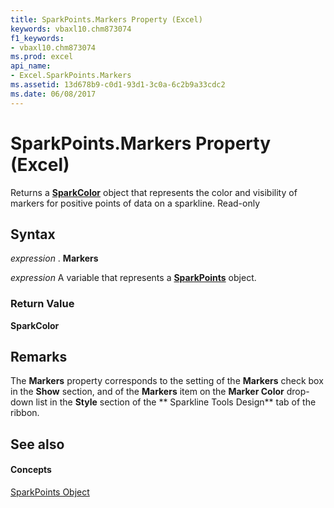 ```yaml
---
title: SparkPoints.Markers Property (Excel)
keywords: vbaxl10.chm873074
f1_keywords:
- vbaxl10.chm873074
ms.prod: excel
api_name:
- Excel.SparkPoints.Markers
ms.assetid: 13d678b9-c0d1-93d1-3c0a-6c2b9a33cdc2
ms.date: 06/08/2017
---
```



# SparkPoints.Markers Property (Excel)

Returns a  **[SparkColor](Excel.SparkColor.md)** object that represents the color and visibility of markers for positive points of data on a sparkline. Read-only


## Syntax

 _expression_ . **Markers**

 _expression_ A variable that represents a **[SparkPoints](Excel.SparkPoints.md)** object.


### Return Value

 **SparkColor**


## Remarks

The  **Markers** property corresponds to the setting of the **Markers** check box in the **Show** section, and of the **Markers** item on the **Marker Color** drop-down list in the **Style** section of the ** Sparkline Tools Design** tab of the ribbon.


## See also


#### Concepts


[SparkPoints Object](Excel.SparkPoints.md)

